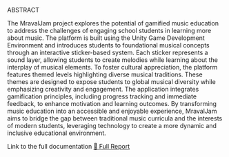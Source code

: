 ABSTRACT

The MravalJam project explores the potential of gamified music education to address the
challenges of engaging school students in learning more about music. The platform is built
using the Unity Game Development Environment and introduces students to foundational
musical concepts through an interactive sticker-based system. Each sticker represents a
sound layer, allowing students to create melodies while learning about the interplay of
musical elements. To foster cultural appreciation, the platform features themed levels
highlighting diverse musical traditions. These themes are designed to expose students to
global musical diversity while emphasizing creativity and engagement. The application
integrates gamification principles, including progress tracking and immediate feedback,
to enhance motivation and learning outcomes. By transforming music education into an
accessible and enjoyable experience, MravalJam aims to bridge the gap between traditional
music curricula and the interests of modern students, leveraging technology to create a
more dynamic and inclusive educational environment.

Link to the full documentation
[📄 Full Report](Docs/ProjectReport.pdf)
